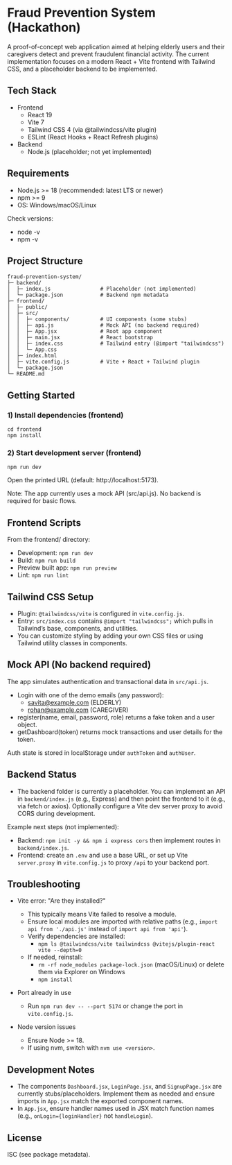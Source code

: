 # Fraud Prevention System (Hackathon)

A proof-of-concept web application aimed at helping elderly users and their caregivers detect and prevent fraudulent financial activity. The current implementation focuses on a modern React + Vite frontend with Tailwind CSS, and a placeholder backend to be implemented.


## Tech Stack

- Frontend
  - React 19
  - Vite 7
  - Tailwind CSS 4 (via @tailwindcss/vite plugin)
  - ESLint (React Hooks + React Refresh plugins)
- Backend
  - Node.js (placeholder; not yet implemented)


## Requirements

- Node.js >= 18 (recommended: latest LTS or newer)
- npm >= 9
- OS: Windows/macOS/Linux

Check versions:
- node -v
- npm -v


## Project Structure

```
fraud-prevention-system/
├─ backend/
│  ├─ index.js                # Placeholder (not implemented)
│  └─ package.json            # Backend npm metadata
├─ frontend/
│  ├─ public/
│  ├─ src/
│  │  ├─ components/          # UI components (some stubs)
│  │  ├─ api.js               # Mock API (no backend required)
│  │  ├─ App.jsx              # Root app component
│  │  ├─ main.jsx             # React bootstrap
│  │  ├─ index.css            # Tailwind entry (@import "tailwindcss")
│  │  └─ App.css
│  ├─ index.html
│  ├─ vite.config.js          # Vite + React + Tailwind plugin
│  └─ package.json
└─ README.md
```


## Getting Started

### 1) Install dependencies (frontend)

```
cd frontend
npm install
```

### 2) Start development server (frontend)

```
npm run dev
```

Open the printed URL (default: http://localhost:5173).

Note: The app currently uses a mock API (src/api.js). No backend is required for basic flows.


## Frontend Scripts

From the frontend/ directory:

- Development: `npm run dev`
- Build: `npm run build`
- Preview built app: `npm run preview`
- Lint: `npm run lint`


## Tailwind CSS Setup

- Plugin: `@tailwindcss/vite` is configured in `vite.config.js`.
- Entry: `src/index.css` contains `@import "tailwindcss";` which pulls in Tailwind’s base, components, and utilities.
- You can customize styling by adding your own CSS files or using Tailwind utility classes in components.


## Mock API (No backend required)

The app simulates authentication and transactional data in `src/api.js`.

- Login with one of the demo emails (any password):
  - savita@example.com (ELDERLY)
  - rohan@example.com (CAREGIVER)
- register(name, email, password, role) returns a fake token and a user object.
- getDashboard(token) returns mock transactions and user details for the token.

Auth state is stored in localStorage under `authToken` and `authUser`.


## Backend Status

- The backend folder is currently a placeholder. You can implement an API in `backend/index.js` (e.g., Express) and then point the frontend to it (e.g., via fetch or axios). Optionally configure a Vite dev server proxy to avoid CORS during development.

Example next steps (not implemented):
- Backend: `npm init -y && npm i express cors` then implement routes in `backend/index.js`.
- Frontend: create an `.env` and use a base URL, or set up Vite `server.proxy` in `vite.config.js` to proxy `/api` to your backend port.


## Troubleshooting

- Vite error: "Are they installed?"
  - This typically means Vite failed to resolve a module.
  - Ensure local modules are imported with relative paths (e.g., `import api from './api.js'` instead of `import api from 'api'`).
  - Verify dependencies are installed:
    - `npm ls @tailwindcss/vite tailwindcss @vitejs/plugin-react vite --depth=0`
  - If needed, reinstall:
    - `rm -rf node_modules package-lock.json` (macOS/Linux) or delete them via Explorer on Windows
    - `npm install`

- Port already in use
  - Run `npm run dev -- --port 5174` or change the port in `vite.config.js`.

- Node version issues
  - Ensure Node >= 18.
  - If using nvm, switch with `nvm use <version>`.


## Development Notes

- The components `Dashboard.jsx`, `LoginPage.jsx`, and `SignupPage.jsx` are currently stubs/placeholders. Implement them as needed and ensure imports in `App.jsx` match the exported component names.
- In `App.jsx`, ensure handler names used in JSX match function names (e.g., `onLogin={loginHandler}` not `handleLogin`).


## License

ISC (see package metadata).